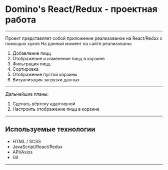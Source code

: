 # Domino's React/Redux - проектная работа

---

Проект представляет собой приложение реализованое на React/Redux с помощью хуков На данный момент на сайте реализованы:

1. Добавление пицц
2. Отображение и изменение пицц в корзине
3. Фильтрация пицц
4. Сортировка
5. Отображение пустой корзины
6. Визуализация загрузки данных

---

Дальнейшие планы:

1. Сделать вёртску адаптивной
2. Настроить отображение пицц в корзине

---

## Используемые технологии

- HTML / SCSS
- JavaScript/React/Redux
- API/Axios
- Git

---
